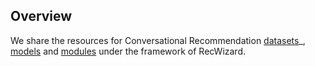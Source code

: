 ## Overview

We share the resources for Conversational Recommendation [datasets](./data_zoo)_, [models](./model_zoo.md) and [modules](./model_zoo) under the framework of RecWizard.
